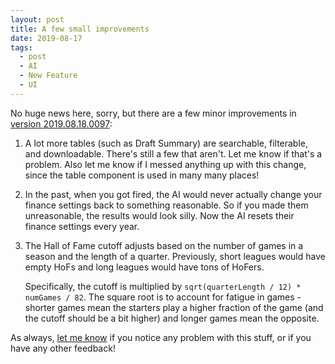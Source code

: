 ```yaml
---
layout: post
title: A few small improvements
date: 2019-08-17
tags:
  - post
  - AI
  - New Feature
  - UI
---
```


No huge news here, sorry, but there are a few minor improvements in [version 2019.08.18.0097](/faq/#latest-version):

1. A lot more tables (such as Draft Summary) are searchable, filterable, and downloadable. There's still a few that aren't. Let me know if that's a problem. Also let me know if I messed anything up with this change, since the table component is used in many many places!

2. In the past, when you got fired, the AI would never actually change your finance settings back to something reasonable. So if you made them unreasonable, the results would look silly. Now the AI resets their finance settings every year.

3. The Hall of Fame cutoff adjusts based on the number of games in a season and the length of a quarter. Previously, short leagues would have empty HoFs and long leagues would have tons of HoFers.

   Specifically, the cutoff is multiplied by `sqrt(quarterLength / 12) * numGames / 82`. The square root is to account for fatigue in games - shorter games mean the starters play a higher fraction of the game (and the cutoff should be a bit higher) and longer games mean the opposite.

As always, [let me know](/contact/) if you notice any problem with this stuff, or if you have any other feedback!
